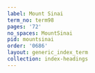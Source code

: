 ```yaml
---
label: Mount Sinai
term_no: term98
pages: '72'
no_spaces: MountSinai
pid: mountsinai
order: '0686'
layout: generic_index_term
collection: index-headings
---
```

